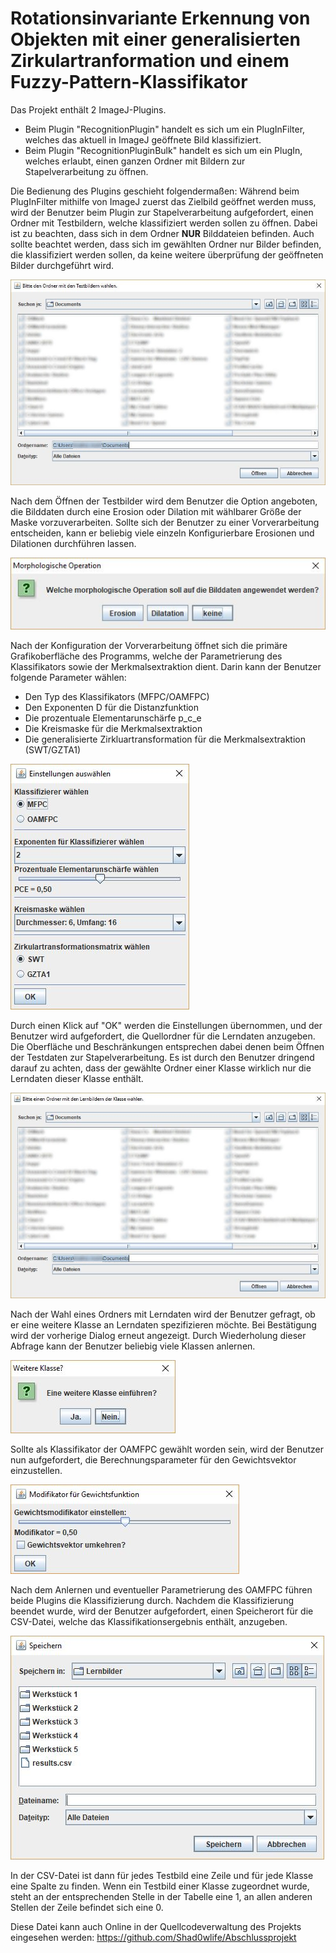 # Rotationsinvariante Erkennung von Objekten mit einer generalisierten Zirkulartranformation und einem Fuzzy-Pattern-Klassifikator

Das Projekt enthält 2 ImageJ-Plugins.
- Beim Plugin "RecognitionPlugin" handelt es sich um ein PlugInFilter, welches das aktuell in ImageJ geöffnete Bild klassifiziert.
- Beim Plugin "RecognitionPluginBulk" handelt es sich um ein PlugIn, welches erlaubt, einen ganzen Ordner mit Bildern zur Stapelverarbeitung zu öffnen.

Die Bedienung des Plugins geschieht folgendermaßen:
  Während beim PlugInFilter mithilfe von ImageJ zuerst das Zielbild geöffnet werden muss, wird der Benutzer beim Plugin zur Stapelverarbeitung
  aufgefordert, einen Ordner mit Testbildern, welche klassifiziert werden sollen zu öffnen.
  Dabei ist zu beachten, dass sich in dem Ordner **NUR** Bilddateien befinden. Auch sollte beachtet werden, dass sich im gewählten 
  Ordner nur Bilder befinden, die klassifiziert werden sollen, da keine weitere überprüfung der geöffneten Bilder durchgeführt wird.
  
  ![Das Fenster zur Wahl der Bilder sieht so aus.](https://github.com/Shad0wlife/Abschlussprojekt/blob/master/images/BulkSelection.JPG)
  
  Nach dem Öffnen der Testbilder wird dem Benutzer die Option angeboten, die Bilddaten durch eine Erosion oder Dilation mit wählbarer 
  Größe der Maske vorzuverarbeiten.
  Sollte sich der Benutzer zu einer Vorverarbeitung entscheiden, kann er beliebig viele einzeln Konfigurierbare Erosionen und Dilationen 
  durchführen lassen.
  
  ![Das Fenster zur Wahl der Vorverarbeitung sieht so aus.](https://github.com/Shad0wlife/Abschlussprojekt/blob/master/images/Vorverarbeitung.JPG)
  
  Nach der Konfiguration der Vorverarbeitung öffnet sich die primäre Grafikoberfläche des Programms, welche der Parametrierung des 
  Klassifikators sowie der Merkmalsextraktion dient. Darin kann der Benutzer folgende Parameter wählen:
  - Den Typ des Klassifikators (MFPC/OAMFPC)
  - Den Exponenten D für die Distanzfunktion
  - Die prozentuale Elementarunschärfe p_c_e
  - Die Kreismaske für die Merkmalsextraktion
  - Die generalisierte Zirkluartransformation für die Merkmalsextraktion (SWT/GZTA1)
  
  ![Das Fenster zur Konfiguration sieht so aus.](https://github.com/Shad0wlife/Abschlussprojekt/blob/master/images/SettingsGui.JPG)
  
  Durch einen Klick auf "OK" werden die Einstellungen übernommen, und der Benutzer wird aufgefordert, die Quellordner für die Lerndaten 
  anzugeben. Die Oberfläche und Beschränkungen entsprechen dabei denen beim Öffnen der Testdaten zur Stapelverarbeitung.
  Es ist durch den Benutzer dringend darauf zu achten, dass der gewählte Ordner einer Klasse wirklich nur die Lerndaten dieser Klasse enthält.
  
  ![Das Fenster zur Wahl der Bilder sieht so aus.](https://github.com/Shad0wlife/Abschlussprojekt/blob/master/images/LearningSelection.JPG)
  
  Nach der Wahl eines Ordners mit Lerndaten wird der Benutzer gefragt, ob er eine weitere Klasse an Lerndaten spezifizieren möchte. 
  Bei Bestätigung wird der vorherige Dialog erneut angezeigt. Durch Wiederholung dieser Abfrage kann der Benutzer beliebig 
  viele Klassen anlernen.
  
  ![Das Fenster zur Abfrage, ob weitere Klassen angelernt werden sollen sieht so aus.](https://github.com/Shad0wlife/Abschlussprojekt/blob/master/images/MoreClasses.JPG)
  
  Sollte als Klassifikator der OAMFPC gewählt worden sein, wird der Benutzer nun aufgefordert, die Berechnungsparameter für den Gewichtsvektor 
  einzustellen.
  
  ![Das Fenster zur Parameterisierung des Gewichtsvektors sieht so aus.](https://github.com/Shad0wlife/Abschlussprojekt/blob/master/images/WeightsGui.JPG)
  
  Nach dem Anlernen und eventueller Parametrierung des OAMFPC führen beide Plugins die Klassifizierung durch. 
  Nachdem die Klassifizierung beendet wurde, wird der Benutzer aufgefordert, einen Speicherort für die CSV-Datei, welche das Klassifikationsergebnis 
  enthält, anzugeben.
  
  ![Das Fenster zur Wahl des Speicherorts sieht so aus.](https://github.com/Shad0wlife/Abschlussprojekt/blob/master/images/SavingGui.JPG)
  
  In der CSV-Datei ist dann für jedes Testbild eine Zeile und für jede Klasse eine Spalte zu finden. Wenn ein Testbild einer Klasse zugeordnet 
  wurde, steht an der entsprechenden Stelle in der Tabelle eine 1, an allen anderen Stellen der Zeile befindet sich eine 0.

  
  Diese Datei kann auch Online in der Quellcodeverwaltung des Projekts eingesehen werden:
  https://github.com/Shad0wlife/Abschlussprojekt